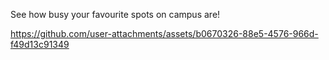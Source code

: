 See how busy your favourite spots on campus are! 



https://github.com/user-attachments/assets/b0670326-88e5-4576-966d-f49d13c91349

